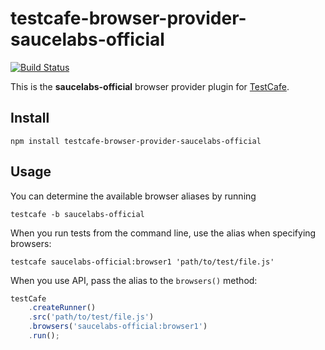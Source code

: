 # testcafe-browser-provider-saucelabs-official
[![Build Status](https://travis-ci.org/mhan83/testcafe-browser-provider-saucelabs-official.svg)](https://travis-ci.org/mhan83/testcafe-browser-provider-saucelabs-official)

This is the **saucelabs-official** browser provider plugin for [TestCafe](http://devexpress.github.io/testcafe).

## Install

```
npm install testcafe-browser-provider-saucelabs-official
```

## Usage


You can determine the available browser aliases by running
```
testcafe -b saucelabs-official
```

When you run tests from the command line, use the alias when specifying browsers:

```
testcafe saucelabs-official:browser1 'path/to/test/file.js'
```


When you use API, pass the alias to the `browsers()` method:

```js
testCafe
    .createRunner()
    .src('path/to/test/file.js')
    .browsers('saucelabs-official:browser1')
    .run();
```
